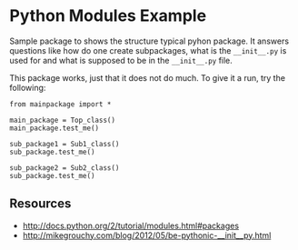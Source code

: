 Python Modules Example
======================

Sample package to shows the structure typical pyhon package. It answers 
questions like how do one create subpackages, what is the `__init__.py` 
is used for and what is supposed to be in the `__init__.py` file. 

This package works, just that it does not do much. To give it a run, try 
the following:

    from mainpackage import *

    main_package = Top_class()
    main_package.test_me()

    sub_package1 = Sub1_class()
    sub_package.test_me()

    sub_package2 = Sub2_class()
    sub_package.test_me()


Resources
---------

  * http://docs.python.org/2/tutorial/modules.html#packages
  * http://mikegrouchy.com/blog/2012/05/be-pythonic-__init__py.html
